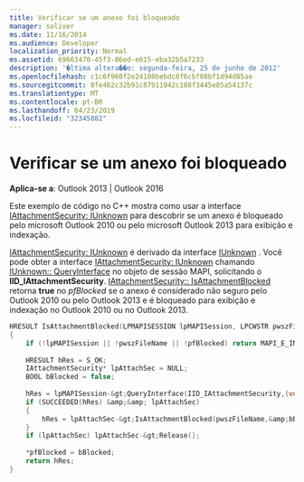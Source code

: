 ```yaml
---
title: Verificar se um anexo foi bloqueado
manager: soliver
ms.date: 11/16/2014
ms.audience: Developer
localization_priority: Normal
ms.assetid: 69663470-45f3-86ed-e015-eba32b5a7233
description: '�ltima altera��o: segunda-feira, 25 de junho de 2012'
ms.openlocfilehash: c1c6f960f2e24108bebdc8f6cbf08bf1d94d85ae
ms.sourcegitcommit: 8fe462c32b91c87911942c188f3445e85a54137c
ms.translationtype: MT
ms.contentlocale: pt-BR
ms.lasthandoff: 04/23/2019
ms.locfileid: "32345882"
---
```

# <a name="verify-an-attachment-is-blocked"></a>Verificar se um anexo foi bloqueado

**Aplica-se a**: Outlook 2013 | Outlook 2016 
  
Este exemplo de código no C++ mostra como usar a interface [IAttachmentSecurity: IUnknown](iattachmentsecurityiunknown.md) para descobrir se um anexo é bloqueado pelo microsoft Outlook 2010 ou pelo microsoft Outlook 2013 para exibição e indexação. 
  
[IAttachmentSecurity: IUnknown](iattachmentsecurityiunknown.md) é derivado da interface [IUnknown](https://msdn.microsoft.com/library/ms680509%28VS.85%29.aspx) . Você pode obter a interface [IAttachmentSecurity: IUnknown](iattachmentsecurityiunknown.md) chamando [IUnknown:: QueryInterface](https://msdn.microsoft.com/library/ms682521%28v=VS.85%29.aspx) no objeto de sessão MAPI, solicitando o **IID_IAttachmentSecurity**. [IAttachmentSecurity:: IsAttachmentBlocked](iattachmentsecurity-isattachmentblocked.md) retorna **true** no _pfBlocked_ se o anexo é considerado não seguro pelo Outlook 2010 ou pelo Outlook 2013 e é bloqueado para exibição e indexação no Outlook 2010 ou no Outlook 2013. 
  
```cpp
HRESULT IsAttachmentBlocked(LPMAPISESSION lpMAPISession, LPCWSTR pwszFileName, BOOL* pfBlocked) 
{ 
    if (!lpMAPISession || !pwszFileName || !pfBlocked) return MAPI_E_INVALID_PARAMETER; 
 
    HRESULT hRes = S_OK; 
    IAttachmentSecurity* lpAttachSec = NULL; 
    BOOL bBlocked = false; 
 
    hRes = lpMAPISession-&gt;QueryInterface(IID_IAttachmentSecurity,(void**)&amp;lpAttachSec); 
    if (SUCCEEDED(hRes) &amp;&amp; lpAttachSec) 
    { 
        hRes = lpAttachSec-&gt;IsAttachmentBlocked(pwszFileName,&amp;bBlocked); 
    } 
    if (lpAttachSec) lpAttachSec-&gt;Release(); 
 
    *pfBlocked = bBlocked; 
    return hRes; 
}

```


